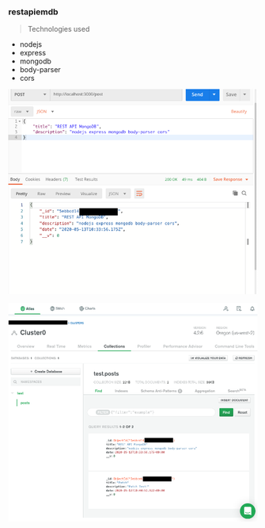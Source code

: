 ### restapiemdb
> Technologies used
*  nodejs
*  express
*  mongodb
*  body-parser
* cors

![alt text](images/postman.png)






![alt text](images/mongodb.png)
